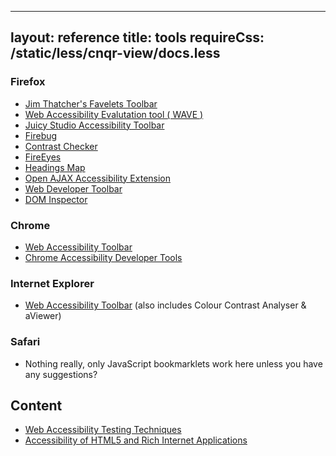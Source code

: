  ---
layout: reference
title: tools
requireCss: /static/less/cnqr-view/docs.less
---

  <h3>Firefox</h3>
  <ul>
    <li><a href="http://jimthatcher.com/favelets/" target="_blank">Jim Thatcher's Favelets Toolbar</a></li>
    <li><a href="http://wave.webaim.org/toolbar/" target="_blank">Web Accessibility Evalutation tool ( WAVE )</a></li>
    <li><a href="https://addons.mozilla.org/en-us/firefox/addon/juicy-studio-accessibility-too/" target="_blank">Juicy Studio Accessibility Toolbar</a></li>
    <li><a href="http://getfirebug.com" target="_blank">Firebug</a></li>
  <li><a target="_blank" href="https://addons.mozilla.org/en-US/firefox/addon/wcag-contrast-checker/">Contrast Checker</a></li>
    <li><a href="http://www.deque.com/deque-fireeyes" target="_blank">FireEyes</a></li>
    <li><a href="https://addons.mozilla.org/En-us/firefox/addon/headingsmap/" target="_blank">Headings Map</a></li>
    <li><a href="https://addons.mozilla.org/en-us/firefox/addon/openajax-accessibility-exte/" target="_blank">Open AJAX Accessibility Extension</a></li>
    <li><a href="https://addons.mozilla.org/en-US/firefox/addon/web-developer/" target="_blank">Web Developer Toolbar</a></li>
    <li><a href="https://addons.mozilla.org/en-us/firefox/addon/dom-inspector-6622/" target="_blank">DOM Inspector</a></li>
  </ul>

<h3>Chrome</h3>
<ul>
	<li><a href="https://chrome.google.com/webstore/detail/web-developer/bfbameneiokkgbdmiekhjnmfkcnldhhm?hl=en-US" target="_blank">Web Accessibility Toolbar</a></li>
	<li><a href="https://chrome.google.com/webstore/detail/accessibility-developer-t/fpkknkljclfencbdbgkenhalefipecmb?hl=en" target="_blank">Chrome Accessibility Developer Tools</a></li>
</ul>

<h3>Internet Explorer</h3>
<ul>
	<li><a href="http://www.paciellogroup.com/resources/wat" target="_blank">Web Accessibility Toolbar</a> (also includes Colour Contrast Analyser &amp; aViewer)</li>
</ul>

<h3>Safari</h3>
  <ul>
    <li>Nothing really, only JavaScript bookmarklets work here unless you have any suggestions?</li>
  </ul>

<h2>Content</h2>
  <ul>
	<li><a href="http://pauljadam.com/weba11ytesting/" target="_blank">Web Accessibility Testing Techniques</a></li>
	<li><a href="http://files.paciellogroup.com/training/CSUN2013/" target="_blank">Accessibility of HTML5 and Rich Internet Applications</a></li>
  </ul>
